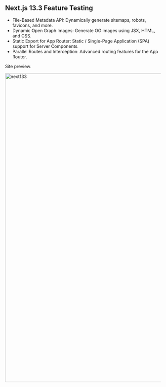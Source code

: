 ## Next.js 13.3 Feature Testing

- File-Based Metadata API: Dynamically generate sitemaps, robots, favicons, and more.
- Dynamic Open Graph Images: Generate OG images using JSX, HTML, and CSS.
- Static Export for App Router: Static / Single-Page Application (SPA) support for Server Components.
- Parallel Routes and Interception: Advanced routing features for the App Router.

Site preview: 

<img width="1001" alt="next133" src="https://user-images.githubusercontent.com/4672139/231020320-ec4a5e80-9fac-4026-9b1a-83ea80b3de2e.png">
